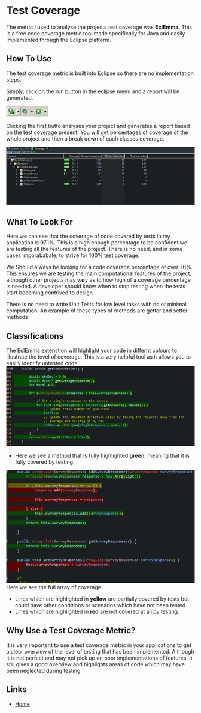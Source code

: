 # Test Coverage
The metric I used to analyse the projects test coverage was **EclEmma**. This is a free code coverage metric tool made specifically for Java and easily implemented through the Eclipse platform. 

## How To Use
The test coverage metric is built into Eclipse so there are no implementation steps. 

Simply, click on the run button in the eclipse menu and a report will be generated.

![Image of Launch](Images/launchtoolbar.gif)

Clicking the first butto analyses your project and generates a report based on the test coverage present. You will get percentages of coverage of the whole project and then a break down of each classes coverage. 


![Image of Test Coverage Percentage](Images/testCoverage.PNG)

## What To Look For
Here we can see that the coverage of code covered by tests in my application is 97.1%. This is a high enough percentage to be confident we are testing all the features of the project. There is no need, and in some cases imporababale, to strive for 100% test coverage. 

We Should always be looking for a code coverage percentage of over 70%. This ensures we are testing the main computational features of the project, although other projects may vary as to how high of a coverage percentage is needed. A developer should know when to stop testing when the tests start becoming contrived to design. 

There is no need to write Unit Tests for low level tasks with no or minimal computation. An example of these types of methods are getter and setter methods 

## Classifications
The EclEmma extenstion will highlight your code in differnt colours to illustrate the level of coverage. This is a very helpful tool as it allows you to easily identify untested code.
![Image of method with Full Test Coverage ](Images/Green.PNG)
- Here we see a method that is fully highlighted **green**, meaning that it is fully covered by testing. 


![Image of method with Full Test Coverage ](Images/diff.PNG)
Here we see the full array of coverage.
- Lines which are highlighted in **yellow** are partially covered by tests but could have other conditions or scenarios which have not been tested.
- Lines which are highlighted in **red** are not covered at all by testing.

## Why Use a Test Coverage Metric?
It is very important to use a test coverage metric in your applications to get a clear overview of the level of testing that has been implemented. Although it is not perfect and may not pick up on poor implementations of features. It still gives a good overview and highlights areas of code which may have been neglected during testing. 


## Links
- [Home](README.md)